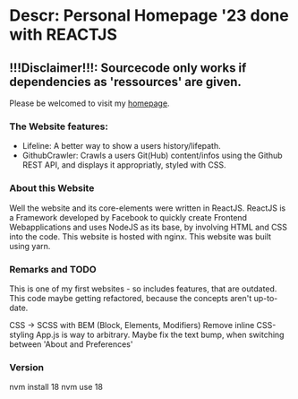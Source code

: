 # Descr: Personal Homepage '23 done with REACTJS
## !!!Disclaimer!!!: Sourcecode only works if dependencies as 'ressources' are given. 
Please be welcomed to visit my [homepage](https://www.tilmanbertram.com).


### The Website features:
  + Lifeline:
    A better way to show a users history/lifepath.
  + GithubCrawler:
    Crawls a users Git(Hub) content/infos using the Github REST API,
    and displays it appropriatly, styled with CSS.
  
### About this Website
  Well the website and its core-elements were written in ReactJS.
  ReactJS is a Framework developed by Facebook to quickly 
  create Frontend Webapplications and uses NodeJS as its base,
  by involving HTML and CSS into the code. 
  This website is hosted with nginx.
  This website was built using yarn.

### Remarks and TODO
  This is one of my first websites - so includes features, that are outdated.
  This code maybe getting refactored, because the concepts aren't up-to-date.

  CSS -> SCSS with BEM (Block, Elements, Modifiers)
  Remove inline CSS-styling
  App.js is way to arbitrary. 
  Maybe fix the text bump, when switching between 'About and Preferences'

### Version
  nvm install 18
  nvm use 18
